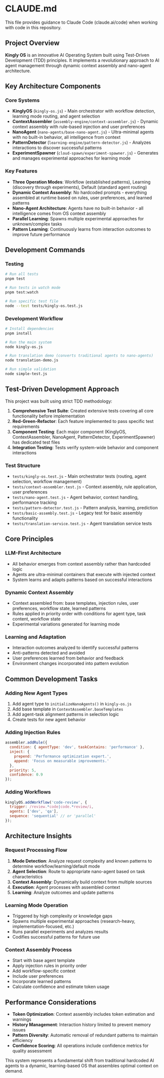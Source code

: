 # CLAUDE.md

This file provides guidance to Claude Code (claude.ai/code) when working with code in this repository.

## Project Overview

**Kingly OS** is an innovative AI Operating System built using Test-Driven Development (TDD) principles. It implements a revolutionary approach to AI agent management through dynamic context assembly and nano-agent architecture.

## Key Architecture Components

### Core Systems
- **KinglyOS** (`kingly-os.js`) - Main orchestrator with workflow detection, learning mode routing, and agent selection
- **ContextAssembler** (`assembly-engine/context-assembler.js`) - Dynamic context assembly with rule-based injection and user preferences
- **NanoAgent** (`nano-agents/base-nano-agent.js`) - Ultra-minimal agents with no built-in behavior, all intelligence from context
- **PatternDetector** (`learning-engine/pattern-detector.js`) - Analyzes interactions to discover successful patterns
- **ExperimentSpawner** (`cloud-spawn/experiment-spawner.js`) - Generates and manages experimental approaches for learning mode

### Key Features
- **Three Operation Modes**: Workflow (established patterns), Learning (discovery through experiments), Default (standard agent routing)
- **Dynamic Context Assembly**: No hardcoded prompts - everything assembled at runtime based on rules, user preferences, and learned patterns
- **Nano-Agent Architecture**: Agents have no built-in behavior - all intelligence comes from OS context assembly
- **Parallel Learning**: Spawns multiple experimental approaches for unknown/complex tasks
- **Pattern Learning**: Continuously learns from interaction outcomes to improve future performance

## Development Commands

### Testing
```bash
# Run all tests
pnpm test

# Run tests in watch mode  
pnpm test:watch

# Run specific test file
node --test tests/kingly-os.test.js
```

### Development Workflow
```bash
# Install dependencies
pnpm install

# Run the main system
node kingly-os.js

# Run translation demo (converts traditional agents to nano-agents)
node translation-demo.js

# Run simple validation
node simple-test.js
```

## Test-Driven Development Approach

This project was built using strict TDD methodology:

1. **Comprehensive Test Suite**: Created extensive tests covering all core functionality before implementation
2. **Red-Green-Refactor**: Each feature implemented to pass specific test requirements
3. **Component Testing**: Each major component (KinglyOS, ContextAssembler, NanoAgent, PatternDetector, ExperimentSpawner) has dedicated test files
4. **Integration Testing**: Tests verify system-wide behavior and component interactions

### Test Structure
- `tests/kingly-os.test.js` - Main orchestrator tests (routing, agent selection, workflow management)
- `tests/context-assembler.test.js` - Context assembly, rule application, user preferences
- `tests/nano-agent.test.js` - Agent behavior, context handling, performance tracking
- `tests/pattern-detector.test.js` - Pattern analysis, learning, prediction
- `tests/basic-assembly.test.js` - Legacy test for basic assembly functionality
- `tests/translation-service.test.js` - Agent translation service tests

## Core Principles

### LLM-First Architecture
- All behavior emerges from context assembly rather than hardcoded logic
- Agents are ultra-minimal containers that execute with injected context
- System learns and adapts patterns based on successful interactions

### Dynamic Context Assembly
- Context assembled from: base templates, injection rules, user preferences, workflow state, learned patterns
- Rules applied in priority order with conditions for agent type, task content, workflow state
- Experimental variations generated for learning mode

### Learning and Adaptation
- Interaction outcomes analyzed to identify successful patterns
- Anti-patterns detected and avoided
- User preferences learned from behavior and feedback
- Environment changes incorporated into pattern evolution

## Common Development Tasks

### Adding New Agent Types
1. Add agent type to `initializeNanoAgents()` in `kingly-os.js`
2. Add base template in `ContextAssembler.baseTemplates`
3. Add agent-task alignment patterns in selection logic
4. Create tests for new agent behavior

### Adding Injection Rules
```javascript
assembler.addRule({
  condition: { agentType: 'dev', taskContains: 'performance' },
  inject: { 
    prepend: 'Performance optimization expert.',
    append: 'Focus on measurable improvements.'
  },
  priority: 5,
  confidence: 0.9
});
```

### Adding Workflows
```javascript
kinglyOS.addWorkflow('code-review', {
  trigger: /review.*code|code.*review/i,
  agents: ['dev', 'qa'],
  sequence: 'sequential' // or 'parallel'
});
```

## Architecture Insights

### Request Processing Flow
1. **Mode Detection**: Analyze request complexity and known patterns to determine workflow/learning/default mode
2. **Agent Selection**: Route to appropriate nano-agent based on task characteristics
3. **Context Assembly**: Dynamically build context from multiple sources
4. **Execution**: Agent processes with assembled context
5. **Learning**: Analyze outcomes and update patterns

### Learning Mode Operation
- Triggered by high complexity or knowledge gaps
- Spawns multiple experimental approaches (research-heavy, implementation-focused, etc.)
- Runs parallel experiments and analyzes results
- Codifies successful patterns for future use

### Context Assembly Process
- Start with base agent template
- Apply injection rules in priority order
- Add workflow-specific context
- Include user preferences
- Incorporate learned patterns
- Calculate confidence and estimate token usage

## Performance Considerations

- **Token Optimization**: Context assembly includes token estimation and warnings
- **History Management**: Interaction history limited to prevent memory issues
- **Pattern Diversity**: Automatic removal of redundant patterns to maintain efficiency
- **Confidence Scoring**: All operations include confidence metrics for quality assessment

This system represents a fundamental shift from traditional hardcoded AI agents to a dynamic, learning-based OS that assembles optimal context on demand.